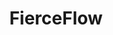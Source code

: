 ---
title: FierceFlow
crosslinks:
- curlyhair
- malehairadvice
- NoPoo
- redditgetsdrawn
- Hair
- livven
- HaircareScience
- tressless
- BeardPorn
- nopoo
- Metal
- RoleReversal
- loseit
- learntodraw
- metric_units
- dontdeadopeninside
- streetwear
- tall
- TheBluePill
- gifs
---